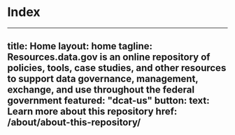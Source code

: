 # Index
---
title: Home
layout: home
tagline: Resources.data.gov is an online repository of policies, tools, case studies, and other resources to support data governance, management, exchange, and use throughout the federal government
featured: "dcat-us"
button:
  text: Learn more about this repository
  href: /about/about-this-repository/
---
